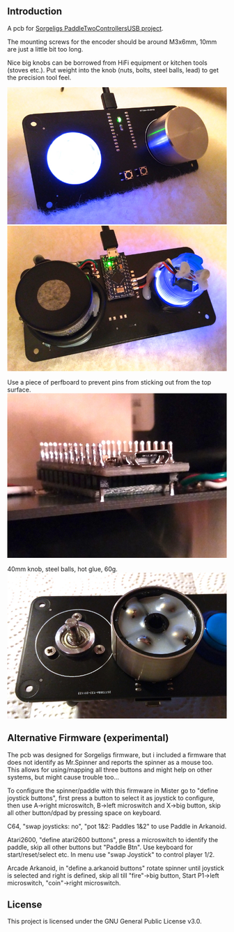## Introduction
A pcb for [Sorgeligs PaddleTwoControllersUSB project](https://github.com/MiSTer-devel/Retro-Controllers-USB-MiSTer/tree/master/PaddleTwoControllersUSB).

The mounting screws for the encoder should be around M3x6mm, 10mm are just a little bit too long.

Nice big knobs can be borrowed from HiFi equipment or kitchen tools (stoves etc.). Put weight into the knob (nuts, bolts, steel balls, lead) to get the precision tool feel.

![top](top.jpg?raw=true "top")
![bottom](bottom.jpg?raw=true "bottom")

Use a piece of perfboard to prevent pins from sticking out from the top surface.
![arduino_soldering](arduino_soldering.jpg?raw=true "arduino_soldering")

40mm knob, steel balls, hot glue, 60g.
![knob](knob.jpg?raw=true "knob")

## Alternative Firmware (experimental)
The pcb was designed for Sorgeligs firmware, but i included a firmware that does not identify as Mr.Spinner and reports the spinner as a mouse too. This allows for using/mapping all three buttons and might help on other systems, but might cause trouble too...

To configure the spinner/paddle with this firmware in Mister go to "define joystick buttons", first press a button to select it as joystick to configure, then use A->right microswitch, B->left microswitch and X->big button, skip all other button/dpad by pressing space on keyboard.

C64, "swap joysticks: no", "pot 1&2: Paddles 1&2" to use Paddle in Arkanoid.

Atari2600, "define atari2600 buttons", press a microswitch to identify the paddle, skip all other buttons but "Paddle Btn". Use keyboard for start/reset/select etc. In menu use "swap Joystick" to control player 1/2.

Arcade Arkanoid, in "define a.arkanoid buttons" rotate spinner until joystick is selected and right is defined, skip all till "fire"->big button, Start P1->left microswitch, "coin"->right microswitch.

## License
This project is licensed under the GNU General Public License v3.0.
